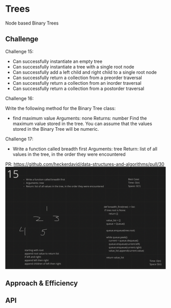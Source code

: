 # Trees
<!-- Short summary or background information -->
Node based Binary Trees

## Challenge
<!-- Description of the challenge -->
Challenge 15:

* Can successfully instantiate an empty tree
* Can successfully instantiate a tree with a single root node
* Can successfully add a left child and right child to a single root node
* Can successfully return a collection from a preorder traversal
* Can successfully return a collection from an inorder traversal
* Can successfully return a collection from a postorder traversal

Challenge 16:

Write the following method for the Binary Tree class:

* find maximum value
Arguments: none
Returns: number
Find the maximum value stored in the tree. You can assume that the values stored in the Binary Tree will be numeric.

Challenge 17:

* Write a function called breadth first
Arguments: tree
Return: list of all values in the tree, in the order they were encountered

PR: https://github.com/heckerdavid/data-structures-and-algorithms/pull/30
![Breadth First](breadth_first.png)

## Approach & Efficiency
<!-- What approach did you take? Why? What is the Big O space/time for this approach? -->

## API
<!-- Description of each method publicly available in each of your trees -->
